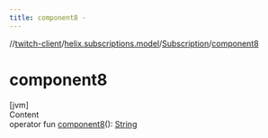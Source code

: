 ```yaml
---
title: component8 -
---
```

//[twitch-client](../../index.md)/[helix.subscriptions.model](../index.md)/[Subscription](index.md)/[component8](component8.md)



# component8  
[jvm]  
Content  
operator fun [component8](component8.md)(): [String](https://kotlinlang.org/api/latest/jvm/stdlib/kotlin/-string/index.html)  



